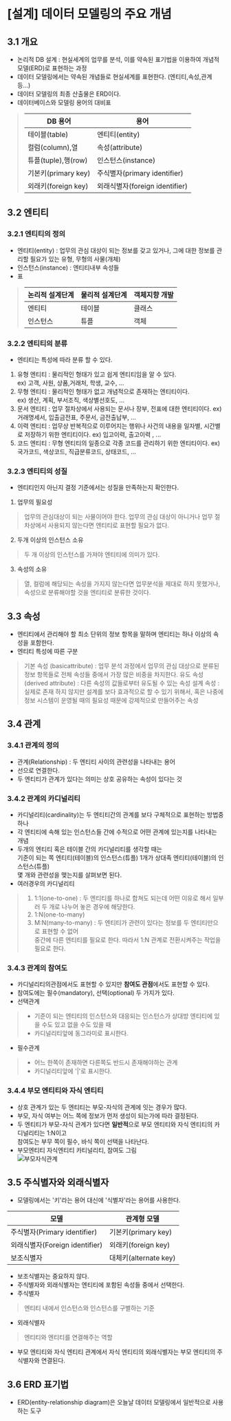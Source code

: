 [설계] 데이터 모델링의 주요 개념
===================================
## 3.1 개요
- 논리적 DB 설계 : 현실세계의 업무를 분석, 이를 약속된 표기법을 이용하여 개념적 모델(ERD)로 표현하는 과정
- 데이터 모델링에서는 약속된 개념들로 현실세계를 표현한다. (엔티티,속성,관계 등...)
- 데이터 모델링의 최종 산출물은 ERD이다.
- 데이터베이스와 모델링 용어의 대비표
> |DB 용어| 용어 |
> |------|---|
> |테이블(table)|엔티티(entity)|
> |컬럼(column),열|속성(attribute)|
> |튜플(tuple),행(row)|인스턴스(instance)|
> |기본키(primary key)|주식별자(primary identifier)|
> |외래키(foreign key)|외래식별자(foreign identifier)|

## 3.2 엔티티
### 3.2.1 엔티티의 정의
- 엔티티(entity) : 업무의 관심 대상이 되는 정보를 갖고 있거나, 그에 대한 정보를 관리할 필요가 있는 유형, 무형의 사물(개체)
- 인스턴스(instance) : 엔티티내부 속성들
- 표
> |논리적 설계단계|물리적 설계단계|객체지향 개발|
> |---|---|---| 
> |엔티티|테이블|클래스|
> |인스턴스|튜플|객체|

### 3.2.2 엔티티의 분류
- 엔티티는 특성에 따라 분류 할 수 있다.
1. 유형 엔티티 : 물리적인 형태가 있고 쉽게 엔티티임을 알 수 있다.  
  ex) 고객, 사원, 상품,거래처, 학생, 교수, ...
2. 무형 엔티티 : 물리적인 형태가 없고 개념적으로 존재하는 엔티티이다.  
  ex) 생산, 계획, 부서조직, 색상별선호도, ...
3. 문서 엔티티 : 업무 절차상에서 사용되는 문서나 장부, 전표에 대한 엔티티이다.
  ex) 거래명세서, 입출금전표, 주문서, 금전출납부, ...
4. 이력 엔티티 : 업무상 반복적으로 이루어지는 행위나 사건의 내용을 일자별, 시간별로 저장하기 위한 엔티티이다.
  ex) 입고이력, 출고이력 , ...
5. 코드 엔티티 : 무형 엔티티의 일종으로 각종 코드를 관리하기 위한 엔티티이다.
  ex) 국가코드, 색상코드, 직급분류코드, 상태코드, ... 
  
### 3.2.3 엔티티의 성질
- 엔티티인지 아닌지 결정 기준에서는 성질을 만족하는지 확인한다.
1. 업무의 필요성
> 업무의 관심대상이 되는 사물이어야 한다. 업무의 관심 대상이 아니거나 업무 절차상에서 사용되지 않는다면 엔티티로 표현할 필요가 없다.
2. 두개 이상의 인스턴스 소유
> 두 개 이상의 인스턴스를 가져야 엔티티에 의미가 있다.
3. 속성의 소유
> 열, 컬럼에 해당되는 속성을 가지지 않는다면 업무분석을 제대로 하지 못했거나, 속성으로 분류해야할 것을 엔티티로 분류한 것이다.

## 3.3 속성
- 엔티티에서 관리해야 할 최소 단위의 정보 항목을 말하며 엔티티는 하나 이상의 속성을 포함한다.
- 엔티티 특성에 따른 구분
> 기본 속성 (basicattribute) : 업무 분석 과정에서 업무의 관심 대상으로 분류된 정보 항목들로 전체 속성들 중에서 가장 많은 비중을 차지한다.
> 유도 속성(derived attribute) : 다른 속성의 값들로부터 유도될 수 있는 속성
> 설계 속성 : 실제로 존재 하지 않지만 설계를 보다 효과적으로 할 수 있기 위해서, 혹은 나중에 정보 시스템이 운영될 때의 필요성 때문에 강제적으로
  만들어주는 속성
## 3.4 관계
### 3.4.1 관계의 정의
- 관계(Relationship) : 두 엔티티 사이의 관련성을 나타내는 용어
- 선으로 연결한다.
- 두 엔티티가 관계가 있다는 의미는 상호 공유하는 속성이 있다는 것
### 3.4.2 관계의 카디널리티
- 카디널리티(cardinality)는 두 엔티티간의 관계를 보다 구체적으로 표현하는 방법중 하나
- 각 엔티티에 속해 있는 인스턴스들 간에 수적으로 어떤 관계에 있는지를 나타내는 개념
- 두개의 엔티티 혹은 테이블 간의 카디널리티를 생각할 때는  
  기준이 되는 쪽 엔티티(테이블)의 인스턴스(튜플) 1개가 상대족 엔티티(테이블)의 인스턴스(튜플)  
  몇 개와 관련성을 맺는지를 살펴보면 된다.
- 여러경우의 카디널리티
> 1. 1:1(one-to-one) : 두 엔티티를 하나로 합쳐도 되는데 어떤 이유로 해서 일부러 두 개로 나누어 놓은 경우에 해당한다.
> 2. 1:N(one-to-many)
> 3. M:N(many-to-many) : 두 엔티티가 관련이 있다는 정보를 두 엔티티만으로 표현할 수 없어   
  중간에 다른 엔티티를 필요로 한다. 따라서 1:N 관계로 전환시켜주는 작업을 필요로 한다.
### 3.4.3 관계의 참여도  
- 카디널리티의관점에서도 표현할 수 있지만 **참여도 관점**에서도 표현할 수 있다.
- 참여도에는 필수(mandatory), 선택(optional) 두 가지가 있다.
- 선택관계
> - 기준이 되는 엔티티의 인스턴스와 대응되는 인스턴스가 상대방 엔티티에 있을 수도 있고 없을 수도 있을 때
> - 카디널리티앞에 동그라미로 표시한다.
- 필수관계
> - 어느 한쪽이 존재하면 다른쪽도 반드시 존재해야하는 관계
> - 카디널리티앞에 '|'로 표시한다.
### 3.4.4 부모 엔티티와 자식 엔티티
- 상호 관계가 있는 두 엔티티는 부모-자식의 관계에 잇는 경우가 많다.
- 부모, 자식 여부는 어느 쪽에 정보가 먼저 생성이 되는가에 따라 결정된다.
- 두 엔티티가 부모-자식 관계가 있다면 **일반적**으로 부모 엔티티와 자식 엔티티의 카디널리티는 1:N이고  
  참여도는 부무 쪽이 필수, 바식 쪽이 선택을 나타난다.
- 부모엔티티 자식엔티티 카티널리티, 참여도 그림  
![부모자식관계](https://user-images.githubusercontent.com/58258024/72131632-34c0a800-33c0-11ea-8c06-22a75342ef27.PNG)

## 3.5 주식별자와 외래식별자
- 모델링에서는 '키'라는 용어 대신에 '식별자'라는 용어를 사용한다.  

|모델|관계형 모델|
|---|----------|
|주식별자(Primary identifier)|기본키(primary key)|
|외래식별자(Foreign identifier)|외래키(foreign key)|
|보조식별자|대체키(alternate key)|

- 보조식별자는 중요하지 않다.
- 주식별자와 외래식별자는 엔티티에 포함된 속성들 중에서 선택한다.
- 주식별자
> 엔티티 내에서 인스턴스와 인스턴스를 구별하는 기준
- 외래식별자
> 엔티티와 엔티티를 연결해주는 역할
- 부모 엔티티와 자식 엔티티 관계에서 자식 엔티티의 외래식별자는 부모 엔티티의 주식별자와 연결된다.
## 3.6 ERD 표기법
- ERD(entity-relationship diagram)은 오늘날 데이터 모델링에서 일반적으로 사용하는 도구
